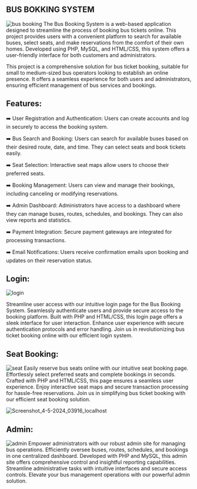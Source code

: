 BUS BOKKING SYSTEM
------------------------------------------------------------------------------------------------------------------------------------------------------------------
![bus booking](https://github.com/DAKSHPATEL04/Bus-Booking-System/assets/160720470/d3fcb239-35ef-4e24-ac27-5c602a253045)
The Bus Booking System is a web-based application designed to streamline the process of booking bus tickets online. This project provides users with a convenient platform to search for available buses, select seats, and make reservations from the comfort of their own homes. Developed using PHP, MySQL, and HTML/CSS, this system offers a user-friendly interface for both customers and administrators.

This project is a comprehensive solution for bus ticket booking, suitable for small to medium-sized bus operators looking to establish an online presence. It offers a seamless experience for both users and administrators, ensuring efficient management of bus services and bookings.

Features:
-------------------------------------------------------------------------------------------------------------------------------------------------------------------
➡️ User Registration and Authentication: Users can create accounts and log in securely to access the booking system.

➡️ Bus Search and Booking: Users can search for available buses based on their desired route, date, and time. They can select seats and book tickets easily.

➡️ Seat Selection: Interactive seat maps allow users to choose their preferred seats.

➡️ Booking Management: Users can view and manage their bookings, including canceling or modifying reservations.

➡️ Admin Dashboard: Administrators have access to a dashboard where they can manage buses, routes, schedules, and bookings. They can also view reports and statistics.

➡️ Payment Integration: Secure payment gateways are integrated for processing transactions.

➡️ Email Notifications: Users receive confirmation emails upon booking and updates on their reservation status.

Login:
---------------------------------------------------------------------------------------------------------------------------------------------
![login](https://github.com/DAKSHPATEL04/Bus-Booking-System/assets/160720470/7814f7fd-bb54-4542-9bfb-30f04d5ef7b1)

Streamline user access with our intuitive login page for the Bus Booking System. Seamlessly authenticate users and provide secure access to the booking platform. Built with PHP and HTML/CSS, this login page offers a sleek interface for user interaction. Enhance user experience with secure authentication protocols and error handling. Join us in revolutionizing bus ticket booking online with our efficient login system.

Seat Booking:
-----------------------------------------------------------------------------------------------------------------------------------------------------
![seat](https://github.com/DAKSHPATEL04/Bus-Booking-System/assets/160720470/92802710-1926-4e7c-b2d0-dadff570a020)
Easily reserve bus seats online with our intuitive seat booking page. Effortlessly select preferred seats and complete bookings in seconds. Crafted with PHP and HTML/CSS, this page ensures a seamless user experience. Enjoy interactive seat maps and secure transaction processing for hassle-free reservations. Join us in simplifying bus ticket booking with our efficient seat booking solution.

![Screenshot_4-5-2024_03916_localhost](https://github.com/DAKSHPATEL04/Bus-Booking-System/assets/160720470/e9994e42-2637-44f9-90da-e704a8fbaa2a)

Admin:
---------------------------------------------------------------------------------------------------------------------------------------------------------
![admin](https://github.com/DAKSHPATEL04/Bus-Booking-System/assets/160720470/59f1ef2b-eaf9-4502-aebc-8ba4b518658d)
Empower administrators with our robust admin site for managing bus operations. Efficiently oversee buses, routes, schedules, and bookings in one centralized dashboard. Developed with PHP and MySQL, this admin site offers comprehensive control and insightful reporting capabilities. Streamline administrative tasks with intuitive interfaces and secure access controls. Elevate your bus management operations with our powerful admin solution.








